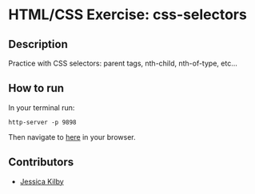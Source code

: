 # HTML/CSS Exercise: css-selectors

## Description
Practice with CSS selectors: parent tags, nth-child, nth-of-type, etc...

## How to run
In your terminal run:
```
http-server -p 9898
```
Then navigate to [here](http://localhost:9898) in your browser.

## Contributors
- [Jessica Kilby](https://github.com/jessicakilby)
